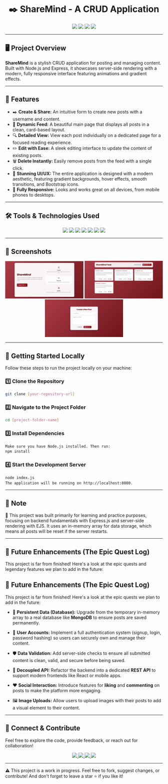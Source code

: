 <h1 align="center">✒️ ShareMind - A CRUD Application</h1>

<p align="center">
  <img src="https://img.shields.io/badge/Node.js-339933?style=for-the-badge&logo=nodedotjs&logoColor=white"/>
  <img src="https://img.shields.io/badge/Express.js-000000?style=for-the-badge&logo=express&logoColor=white"/>
  <img src="https://img.shields.io/badge/EJS-9B59B6?style=for-the-badge&logo=ejs&logoColor=white"/>
  <img src="https://img.shields.io/badge/Bootstrap-563D7C?style=for-the-badge&logo=bootstrap&logoColor=white"/>
</p>

---

## 🖥️ Project Overview

**ShareMind** is a stylish CRUD application for posting and managing content. Built with Node.js and Express, it showcases server-side rendering with a modern, fully responsive interface featuring animations and gradient effects.

---

## 🚀 Features

-   ✒️ **Create & Share:** An intuitive form to create new posts with a username and content.
-   👀 **Dynamic Feed:** A beautiful main page that displays all posts in a clean, card-based layout.
-   🔍 **Detailed View:** View each post individually on a dedicated page for a focused reading experience.
-   ✏️ **Edit with Ease:** A sleek editing interface to update the content of existing posts.
-   🗑️ **Delete Instantly:** Easily remove posts from the feed with a single click.
-   🎨 **Stunning UI/UX:** The entire application is designed with a modern aesthetic, featuring gradient backgrounds, hover effects, smooth transitions, and Bootstrap icons.
-   📱 **Fully Responsive:** Looks and works great on all devices, from mobile phones to desktops.

---

## 🛠️ Tools & Technologies Used

<p align="center">
  <img src="https://img.shields.io/badge/Node.js-339933?style=for-the-badge&logo=nodedotjs&logoColor=white"/>
  <img src="https://img.shields.io/badge/Express.js-000000?style=for-the-badge&logo=express&logoColor=white"/>
  <img src="https://img.shields.io/badge/EJS-9B59B6?style=for-the-badge&logo=ejs&logoColor=white"/>
  <img src="https://img.shields.io/badge/JavaScript-ES6-F7DF1E?style=for-the-badge&logo=javascript&logoColor=black"/>
  <img src="https://img.shields.io/badge/HTML5-E34F26?style=for-the-badge&logo=html5&logoColor=white"/>
  <img src="https://img.shields.io/badge/CSS3-1572B6?style=for-the-badge&logo=css3&logoColor=white"/>
  <img src="https://img.shields.io/badge/Bootstrap-563D7C?style=for-the-badge&logo=bootstrap&logoColor=white"/>
</p>

---

## 📸 Screenshots

<div align="center">
  <img src="assets/home.png" alt="Home Page" width="250" />
  <img src="assets/post.png" alt="Post Section" width="250" />
  <img src="assets/create.png" alt="Create Section" width="250" />
</div>

---

## 🚀 Getting Started Locally
Follow these steps to run the project locally on your machine:

### 1️⃣ Clone the Repository
```bash
git clone [your-repository-url]
```
### 2️⃣ Navigate to the Project Folder
```bash
cd [project-folder-name]
```
### 3️⃣ Install Dependencies
```bash
Make sure you have Node.js installed. Then run:
npm install
```
### 4️⃣ Start the Development Server
```bash
node index.js
The application will be running on http://localhost:8080.
```

---

## 📌 Note
🧪 This project was built primarily for learning and practice purposes, focusing on backend fundamentals with Express.js and server-side rendering with EJS. It uses an in-memory array for data storage, which means all posts will be reset if the server restarts.

---

## 🌟 Future Enhancements (The Epic Quest Log)

This project is far from finished! Here's a look at the epic quests and legendary features we plan to add in the future:

## 🌟 Future Enhancements (The Epic Quest Log)

This project is far from finished! Here's a look at the epic quests we plan to add in the future:

-   🧠 **Persistent Data (Database):** Upgrade from the temporary in-memory array to a real database like **MongoDB** to ensure posts are saved permanently.

-   🔐 **User Accounts:** Implement a full authentication system (signup, login, password hashing) so users can securely own and manage their content.

-   🛡️ **Data Validation:** Add server-side checks to ensure all submitted content is clean, valid, and secure before being saved.

-   🤖 **Decoupled API:** Refactor the backend into a dedicated **REST API** to support modern frontends like React or mobile apps.

-   ❤️ **Social Interaction:** Introduce features for **liking** and **commenting** on posts to make the platform more engaging.

-   🖼️ **Image Uploads:** Allow users to upload images with their posts to add a visual element to their content.

---

## 🙌 Connect & Contribute
Feel free to explore the code, provide feedback, or reach out for collaboration!

<p align="center"> <a href="https://github.com/samjaiswal51" target="_blank"> <img src="https://img.shields.io/badge/GitHub-100000?style=for-the-badge&logo=github&logoColor=white"/> </a> <a href="https://www.linkedin.com/in/samarth-jaiswal-72b67b313/" target="_blank"> <img src="https://img.shields.io/badge/LinkedIn-Connect-blue?style=for-the-badge&logo=linkedin&logoColor=white"/> </a> <a href="https://leetcode.com/samjaiswal51" target="_blank"> <img src="https://img.shields.io/badge/LeetCode-FFA116?style=for-the-badge&logo=LeetCode&logoColor=black"/> </a> <a href="https://www.hackerrank.com/samjaiswal51" target="_blank"> <img src="https://img.shields.io/badge/HackerRank-2EC866?style=for-the-badge&logo=HackerRank&logoColor=white"/> </a> </p>

---

⚠️ This project is a work in progress. Feel free to fork, suggest changes, or contribute! And don't forget to leave a star ⭐ if you like it!

